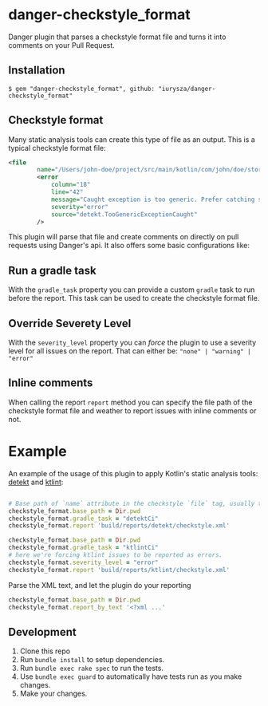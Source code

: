 # danger-checkstyle_format

Danger plugin that parses a checkstyle format file and turns it into comments on your Pull Request.

## Installation
``` bashrc
$ gem "danger-checkstyle_format", github: "iurysza/danger-checkstyle_format"
```

## Checkstyle format
Many static analysis tools can create this type of file as an output.
This is a typical checkstyle format file:
``` xml  
<file
        name="/Users/john-doe/project/src/main/kotlin/com/john/doe/storage/ExternalStorageService.kt">
        <error
            column="18"
            line="42"
            message="Caught exception is too generic. Prefer catching specific exceptions to the case that is currently handled."
            severity="error" 
            source="detekt.TooGenericExceptionCaught"
        />
```

This plugin will parse that file and create comments on directly on pull requests using Danger's api.
It also offers some basic configurations like:

## Run a gradle task
With the `gradle_task` property you can provide a custom `gradle` task to run before the report. This task can be used to create the checkstyle format file.
## Override Severety Level
With the `severity_level` property you can _force_ the plugin to use a severity level for all issues on the report. 
That can either be: `"none" | "warning" | "error"`
## Inline comments
When calling the report `report` method you can specify the file path of the checkstyle format file and weather to report issues with inline comments or not.

# Example
An example of the usage of this plugin to apply Kotlin's static analysis tools: [detekt](https://github.com/detekt/detekt) and [ktlint](https://ktlint.github.io/):
``` ruby

# Base path of `name` attribute in the checkstyle `file` tag, usually that's the working directory. (`Dir.pwd` in ruby)
checkstyle_format.base_path = Dir.pwd
checkstyle_format.gradle_task = "detektCi"
checkstyle_format.report 'build/reports/detekt/checkstyle.xml'

checkstyle_format.base_path = Dir.pwd
checkstyle_format.gradle_task = "ktlintCi"
# here we're forcing ktlint issues to be reported as errors.
checkstyle_format.severity_level = "error"
checkstyle_format.report 'build/reports/ktlint/checkstyle.xml'
```


Parse the XML text, and let the plugin do your reporting
``` ruby
checkstyle_format.base_path = Dir.pwd
checkstyle_format.report_by_text '<?xml ...'
```

## Development

1. Clone this repo
2. Run `bundle install` to setup dependencies.
3. Run `bundle exec rake spec` to run the tests.
4. Use `bundle exec guard` to automatically have tests run as you make changes.
5. Make your changes.
